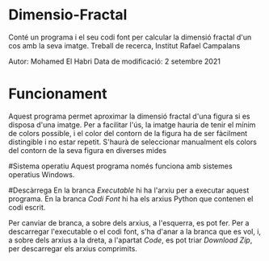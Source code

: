 # Dimensio-Fractal
Conté un programa i el seu codi font per calcular la dimensió fractal d'un cos amb la seva imatge. 
Treball de recerca, Institut Rafael Campalans

Autor: Mohamed El Habri
Data de modificació: 2 setembre 2021


# Funcionament
Aquest programa permet aproximar la dimensió fractal d'una figura si es disposa d'una imatge. Per a facilitar l'ús, la imatge hauria de tenir el mínim de colors possible, i el color del contorn de la figura ha de ser fàcilment distingible i no estar repetit. S'haurà de seleccionar manualment els colors del contorn de la seva figura en diverses mides


#Sistema operatiu
Aquest programa només funciona amb sistemes operatius Windows.

#Descàrrega
En la branca _Executable_ hi ha l'arxiu per a executar aquest programa.
En la branca _Codi Font_ hi ha els arxius Python que contenen el codi escrit.

Per canviar de branca, a sobre dels arxius, a l'esquerra, es pot fer.
Per a descarregar l'executable o el codi font, s'ha d'anar a la branca que es vol, i, a sobre dels arxius a la dreta, a l'apartat _Code_, es pot triar _Download Zip_, per descarregar els arxius comprimits.
